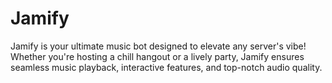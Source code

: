 # Jamify
Jamify is your ultimate music bot designed to elevate any server's vibe! Whether you're hosting a chill hangout or a lively party, Jamify ensures seamless music playback, interactive features, and top-notch audio quality.
